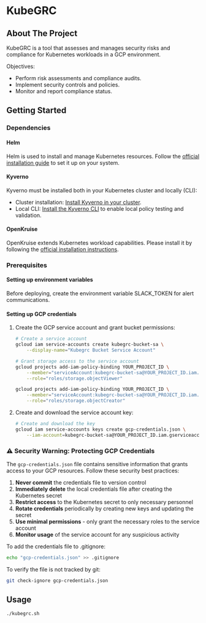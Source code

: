 # KubeGRC
## About The Project
KubeGRC is a tool that assesses and manages security risks and compliance for Kubernetes workloads in a GCP environment.

Objectives:
- Perform risk assessments and compliance audits.
- Implement security controls and policies.
- Monitor and report compliance status.

## Getting Started
### Dependencies
#### Helm
Helm is used to install and manage Kubernetes resources. Follow the [official installation guide]((https://helm.sh/docs/intro/install/)) to set it up on your system.

#### Kyverno
Kyverno must be installed both in your Kubernetes cluster and locally (CLI):
- Cluster installation: [Install Kyverno in your cluster](https://kyverno.io/docs/installation/methods/#standalone-installation).
- Local CLI: [Install the Kyverno CLI](https://kyverno.io/docs/installation/methods/#standalone-installation) to enable local policy testing and validation.

#### OpenKruise
OpenKruise extends Kubernetes workload capabilities. Please install it by following the [official installation instructions](https://openkruise.io/docs/installation/#install-with-helm).

### Prerequisites
#### Setting up environment variables
Before deploying, create the environment variable SLACK_TOKEN for alert communications.

#### Setting up GCP credentials
1. Create the GCP service account and grant bucket permissions:

    ```bash
    # Create a service account
    gcloud iam service-accounts create kubegrc-bucket-sa \
        --display-name="Kubegrc Bucket Service Account"

    # Grant storage access to the service account
    gcloud projects add-iam-policy-binding YOUR_PROJECT_ID \
        --member="serviceAccount:kubegrc-bucket-sa@YOUR_PROJECT_ID.iam.gserviceaccount.com" \
        --role="roles/storage.objectViewer"

    gcloud projects add-iam-policy-binding YOUR_PROJECT_ID \
        --member="serviceAccount:kubegrc-bucket-sa@YOUR_PROJECT_ID.iam.gserviceaccount.com" \
        --role="roles/storage.objectCreator"
    ```

2. Create and download the service account key:
    ```bash
    # Create and download the key
    gcloud iam service-accounts keys create gcp-credentials.json \
        --iam-account=kubegrc-bucket-sa@YOUR_PROJECT_ID.iam.gserviceaccount.com
    ```

### ⚠️ Security Warning: Protecting GCP Credentials
The `gcp-credentials.json` file contains sensitive information that grants access to your GCP resources. Follow these security best practices:

1. **Never commit** the credentials file to version control
2. **Immediately delete** the local credentials file after creating the Kubernetes secret
3. **Restrict access** to the Kubernetes secret to only necessary personnel
4. **Rotate credentials** periodically by creating new keys and updating the secret
5. **Use minimal permissions** - only grant the necessary roles to the service account
6. **Monitor usage** of the service account for any suspicious activity

To add the credentials file to .gitignore:
```bash
echo "gcp-credentials.json" >> .gitignore
```

To verify the file is not tracked by git:
```bash
git check-ignore gcp-credentials.json
```

## Usage
```sh
./kubegrc.sh
```